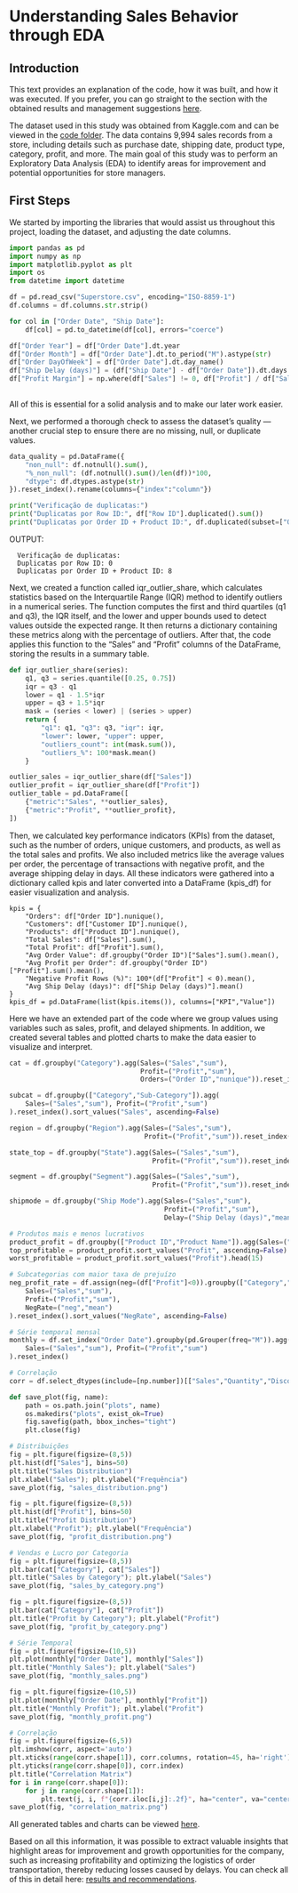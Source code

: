 # Understanding Sales Behavior through EDA

## Introduction

This text provides an explanation of the code, how it was built, and how it was executed. If you prefer, you can go straight to the section with the obtained results and management suggestions [here](results.md).

The dataset used in this study was obtained from Kaggle.com and can be viewed in the [code folder](https://github.com/Benfluc/Projects/tree/main/project5/codes).
The data contains 9,994 sales records from a store, including details such as purchase date, shipping date, product type, category, profit, and more.
The main goal of this study was to perform an Exploratory Data Analysis (EDA) to identify areas for improvement and potential opportunities for store managers.

## First Steps
We started by importing the libraries that would assist us throughout this project, loading the dataset, and adjusting the date columns.

```python
import pandas as pd
import numpy as np
import matplotlib.pyplot as plt
import os
from datetime import datetime

df = pd.read_csv("Superstore.csv", encoding="ISO-8859-1")
df.columns = df.columns.str.strip()

for col in ["Order Date", "Ship Date"]:
    df[col] = pd.to_datetime(df[col], errors="coerce")

df["Order Year"] = df["Order Date"].dt.year
df["Order Month"] = df["Order Date"].dt.to_period("M").astype(str)
df["Order DayOfWeek"] = df["Order Date"].dt.day_name()
df["Ship Delay (days)"] = (df["Ship Date"] - df["Order Date"]).dt.days
df["Profit Margin"] = np.where(df["Sales"] != 0, df["Profit"] / df["Sales"], np.nan)
  
```
All of this is essential for a solid analysis and to make our later work easier.

Next, we performed a thorough check to assess the dataset’s quality — another crucial step to ensure there are no missing, null, or duplicate values.

```python
data_quality = pd.DataFrame({
    "non_null": df.notnull().sum(),
    "%_non_null": (df.notnull().sum()/len(df))*100,
    "dtype": df.dtypes.astype(str)
}).reset_index().rename(columns={"index":"column"})

print("Verificação de duplicatas:")
print("Duplicatas por Row ID:", df["Row ID"].duplicated().sum())
print("Duplicatas por Order ID + Product ID:", df.duplicated(subset=["Order ID", "Product ID"]).sum())
```
OUTPUT:

      Verificação de duplicatas:
      Duplicatas por Row ID: 0
      Duplicatas por Order ID + Product ID: 8


Next, we created a function called iqr_outlier_share, which calculates statistics based on the Interquartile Range (IQR) method to identify outliers in a numerical series.
The function computes the first and third quartiles (q1 and q3), the IQR itself, and the lower and upper bounds used to detect values outside the expected range.
It then returns a dictionary containing these metrics along with the percentage of outliers.
After that, the code applies this function to the “Sales” and “Profit” columns of the DataFrame, storing the results in a summary table.

```python
def iqr_outlier_share(series):
    q1, q3 = series.quantile([0.25, 0.75])
    iqr = q3 - q1
    lower = q1 - 1.5*iqr
    upper = q3 + 1.5*iqr
    mask = (series < lower) | (series > upper)
    return {
        "q1": q1, "q3": q3, "iqr": iqr,
        "lower": lower, "upper": upper,
        "outliers_count": int(mask.sum()),
        "outliers_%": 100*mask.mean()
    }

outlier_sales = iqr_outlier_share(df["Sales"])
outlier_profit = iqr_outlier_share(df["Profit"])
outlier_table = pd.DataFrame([
    {"metric":"Sales", **outlier_sales},
    {"metric":"Profit", **outlier_profit},
])
```

Then, we calculated key performance indicators (KPIs) from the dataset, such as the number of orders, unique customers, and products, as well as the total sales and profits.
We also included metrics like the average values per order, the percentage of transactions with negative profit, and the average shipping delay in days.
All these indicators were gathered into a dictionary called kpis and later converted into a DataFrame (kpis_df) for easier visualization and analysis.

```pyhton
kpis = {
    "Orders": df["Order ID"].nunique(),
    "Customers": df["Customer ID"].nunique(),
    "Products": df["Product ID"].nunique(),
    "Total Sales": df["Sales"].sum(),
    "Total Profit": df["Profit"].sum(),
    "Avg Order Value": df.groupby("Order ID")["Sales"].sum().mean(),
    "Avg Profit per Order": df.groupby("Order ID")["Profit"].sum().mean(),
    "Negative Profit Rows (%)": 100*(df["Profit"] < 0).mean(),
    "Avg Ship Delay (days)": df["Ship Delay (days)"].mean()
}
kpis_df = pd.DataFrame(list(kpis.items()), columns=["KPI","Value"])
```

Here we have an extended part of the code where we group values using variables such as sales, profit, and delayed shipments.
In addition, we created several tables and plotted charts to make the data easier to visualize and interpret.

```python
cat = df.groupby("Category").agg(Sales=("Sales","sum"),
                                 Profit=("Profit","sum"),
                                 Orders=("Order ID","nunique")).reset_index()

subcat = df.groupby(["Category","Sub-Category"]).agg(
    Sales=("Sales","sum"), Profit=("Profit","sum")
).reset_index().sort_values("Sales", ascending=False)

region = df.groupby("Region").agg(Sales=("Sales","sum"),
                                  Profit=("Profit","sum")).reset_index()

state_top = df.groupby("State").agg(Sales=("Sales","sum"),
                                    Profit=("Profit","sum")).reset_index().sort_values("Sales", ascending=False).head(15)

segment = df.groupby("Segment").agg(Sales=("Sales","sum"),
                                    Profit=("Profit","sum")).reset_index()

shipmode = df.groupby("Ship Mode").agg(Sales=("Sales","sum"),
                                       Profit=("Profit","sum"),
                                       Delay=("Ship Delay (days)","mean")).reset_index()

# Produtos mais e menos lucrativos
product_profit = df.groupby(["Product ID","Product Name"]).agg(Sales=("Sales","sum"), Profit=("Profit","sum")).reset_index()
top_profitable = product_profit.sort_values("Profit", ascending=False).head(15)
worst_profitable = product_profit.sort_values("Profit").head(15)

# Subcategorias com maior taxa de prejuízo
neg_profit_rate = df.assign(neg=(df["Profit"]<0)).groupby(["Category","Sub-Category"]).agg(
    Sales=("Sales","sum"),
    Profit=("Profit","sum"),
    NegRate=("neg","mean")
).reset_index().sort_values("NegRate", ascending=False)

# Série temporal mensal
monthly = df.set_index("Order Date").groupby(pd.Grouper(freq="M")).agg(
    Sales=("Sales","sum"), Profit=("Profit","sum")
).reset_index()

# Correlação
corr = df.select_dtypes(include=[np.number])[["Sales","Quantity","Discount","Profit","Ship Delay (days)","Profit Margin"]].corr()

def save_plot(fig, name):
    path = os.path.join("plots", name)
    os.makedirs("plots", exist_ok=True)
    fig.savefig(path, bbox_inches="tight")
    plt.close(fig)

# Distribuições
fig = plt.figure(figsize=(8,5))
plt.hist(df["Sales"], bins=50)
plt.title("Sales Distribution")
plt.xlabel("Sales"); plt.ylabel("Frequência")
save_plot(fig, "sales_distribution.png")

fig = plt.figure(figsize=(8,5))
plt.hist(df["Profit"], bins=50)
plt.title("Profit Distribution")
plt.xlabel("Profit"); plt.ylabel("Frequência")
save_plot(fig, "profit_distribution.png")

# Vendas e Lucro por Categoria
fig = plt.figure(figsize=(8,5))
plt.bar(cat["Category"], cat["Sales"])
plt.title("Sales by Category"); plt.ylabel("Sales")
save_plot(fig, "sales_by_category.png")

fig = plt.figure(figsize=(8,5))
plt.bar(cat["Category"], cat["Profit"])
plt.title("Profit by Category"); plt.ylabel("Profit")
save_plot(fig, "profit_by_category.png")

# Série Temporal
fig = plt.figure(figsize=(10,5))
plt.plot(monthly["Order Date"], monthly["Sales"])
plt.title("Monthly Sales"); plt.ylabel("Sales")
save_plot(fig, "monthly_sales.png")

fig = plt.figure(figsize=(10,5))
plt.plot(monthly["Order Date"], monthly["Profit"])
plt.title("Monthly Profit"); plt.ylabel("Profit")
save_plot(fig, "monthly_profit.png")

# Correlação
fig = plt.figure(figsize=(6,5))
plt.imshow(corr, aspect='auto')
plt.xticks(range(corr.shape[1]), corr.columns, rotation=45, ha='right')
plt.yticks(range(corr.shape[0]), corr.index)
plt.title("Correlation Matrix")
for i in range(corr.shape[0]):
    for j in range(corr.shape[1]):
        plt.text(j, i, f"{corr.iloc[i,j]:.2f}", ha="center", va="center")
save_plot(fig, "correlation_matrix.png")
```
All generated tables and charts can be viewed [here](https://github.com/Benfluc/Projects/tree/main/project5/imgs).

Based on all this information, it was possible to extract valuable insights that highlight areas for improvement and growth opportunities for the company, such as increasing profitability and optimizing the logistics of order transportation, thereby reducing losses caused by delays.
You can check all of this in detail here: [results and recommendations](results.md).

